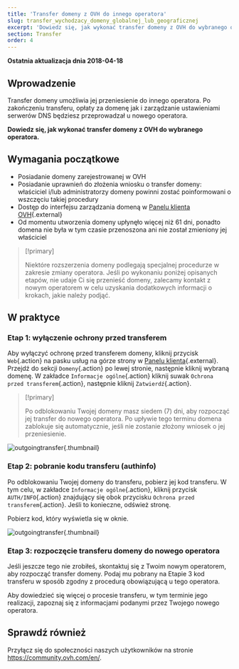```yaml
---
title: 'Transfer domeny z OVH do innego operatora'
slug: transfer_wychodzacy_domeny_globalnej_lub_geograficznej
excerpt: 'Dowiedz się, jak wykonać transfer domeny z OVH do wybranego operatora'
section: Transfer
order: 4
---
```


**Ostatnia aktualizacja dnia 2018-04-18**

## Wprowadzenie

Transfer domeny umożliwia jej przeniesienie do innego operatora. Po zakończeniu transferu, opłaty za domenę jak i zarządzanie ustawieniami serwerów DNS będziesz przeprowadzał u nowego operatora.

**Dowiedz się, jak wykonać transfer domeny z OVH do wybranego operatora.**

## Wymagania początkowe
- Posiadanie domeny zarejestrowanej w OVH
- Posiadanie uprawnień do złożenia wniosku o transfer domeny: właściciel i/lub administratorzy domeny powinni zostać poinformowani o wszczęciu takiej procedury
- Dostęp do interfejsu zarządzania domeną w [Panelu klienta OVH](https://www.ovh.com/auth/?action=gotomanager){.external}
- Od momentu utworzenia domeny upłynęło więcej niż 61 dni, ponadto domena nie była w tym czasie przenoszona ani nie został zmieniony jej właściciel

> [!primary]
>
> Niektóre rozszerzenia domeny podlegają specjalnej procedurze w zakresie zmiany operatora. Jeśli po wykonaniu poniżej opisanych etapów, nie udaje Ci się przenieść domeny, zalecamy kontakt z nowym operatorem w celu uzyskania dodatkowych informacji o krokach, jakie należy podjąć.
>

## W praktyce

### Etap 1: wyłączenie ochrony przed transferem

Aby wyłączyć ochronę przed transferem domeny, kliknij przycisk `Web`{.action} na pasku usług na górze strony w [Panelu klienta](https://www.ovh.com/auth/?action=gotomanager){.external}. Przejdź do sekcji `Domeny`{.action} po lewej stronie, następnie kliknij wybraną domenę. W zakładce `Informacje ogólne`{.action} kliknij suwak `Ochrona przed transferem`{.action}, następnie kliknij `Zatwierdź`{.action}.

> [!primary]
>
> Po odblokowaniu Twojej domeny masz siedem (7) dni, aby rozpocząć jej transfer do nowego operatora. Po upływie tego terminu domena zablokuje się automatycznie, jeśli nie zostanie złożony wniosek o jej przeniesienie.
>

![outgoingtransfer](images/outgoing-transfer-step2.png){.thumbnail}

### Etap 2: pobranie kodu transferu (authinfo)

Po odblokowaniu Twojej domeny do transferu, pobierz jej kod transferu. W tym celu, w zakładce `Informacje ogólne`{.action}, kliknij przycisk `AUTH/INFO`{.action} znajdujący się obok przycisku `Ochrona przed transferem`{.action}. Jeśli to konieczne, odśwież stronę.

Pobierz kod, który wyświetla się w oknie.

![outgoingtransfer](images/outgoing-transfer-step3.png){.thumbnail}

### Etap 3: rozpoczęcie transferu domeny do nowego operatora

Jeśli jeszcze tego nie zrobiłeś, skontaktuj się z Twoim nowym operatorem, aby rozpocząć transfer domeny. Podaj mu pobrany na Etapie 3 kod transferu w sposób zgodny z procedurą obowiązującą u tego operatora. 

Aby dowiedzieć się więcej o procesie transferu, w tym terminie jego realizacji, zapoznaj się z informacjami podanymi przez Twojego nowego operatora.

## Sprawdź również

Przyłącz się do społeczności naszych użytkowników na stronie <https://community.ovh.com/en/>.